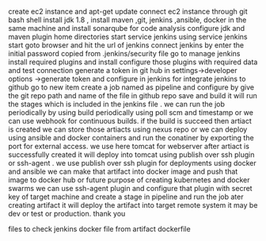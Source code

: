  create ec2 instance and apt-get update
 connect ec2 instance through git bash shell
 install jdk 1.8 , install maven ,git, jenkins ,ansible, docker in the same machine and install sonarqube for code analysis
 configure jdk and maven plugin home directories
 start service jenkins using service jenkins start
 goto browser and hit the url of jenkins connect jenkins by enter the initial password copied from .jenkins/security file
 go to manage jenkins install required plugins and  install configure those plugins with required data and test connection
 generate a token in git hub in settings->developer options ->generate token and configure in jenkins for integrate jenkins to github
 go to new item create a job named as pipeline and configure by give the git repo path and name of the file in github repo save and build   it will run the stages which is included in the jenkins file .
 we can run the job periodically by using build periodically using poll scm and timestamp or we can use webhook for continuous builds.
 if the build is succeed then artiact is created
 we can store those artiacts using nexus repo or we can deploy using ansible and docker containers and run the conatiner by exporting the   port for external access.
 we use here tomcat for webserver after artiact is successfully created it will deploy into tomcat using publish over ssh plugin or ssh-agent .
 we use publish over ssh plugin for deployments using docker and ansible 
 we can make that artifact into docker image and push that image to docker hub or future purpose of creating kubernetes and docker swarms
 we can use ssh-agent plugin and configure that plugin with secret key of target machine and create a stage in pipeline and run the job    ater creating artifact it will deploy the artifact into target remote system it may be dev or test or production.
thank you  




files to check 
jenkins 
docker file from artifact
dockerfile 
